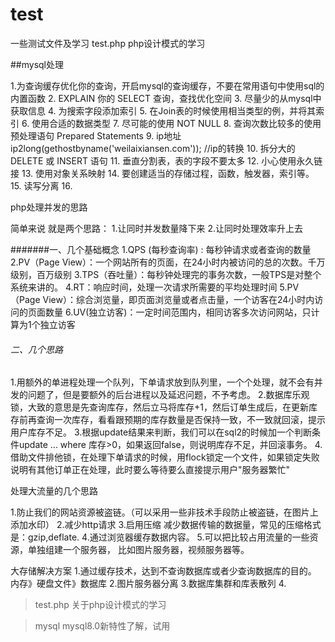 # test
一些测试文件及学习
test.php  php设计模式的学习

##mysql处理 

1.为查询缓存优化你的查询，开启mysql的查询缓存，不要在常用语句中使用sql的内置函数
2. EXPLAIN 你的 SELECT 查询，查找优化空间
3. 尽量少的从mysql中获取信息
4. 为搜索字段添加索引
5. 在Join表的时候使用相当类型的例，并将其索引
6. 使用合适的数据类型
7. 尽可能的使用 NOT NULL
8. 查询次数比较多的使用预处理语句  Prepared Statements
9. ip地址  ip2long(gethostbyname('weilaixiansen.com'));  //ip的转换
10. 拆分大的 DELETE 或 INSERT 语句
11. 垂直分割表，表的字段不要太多
12. 小心使用永久链接
13. 使用对象关系映射
14. 要创建适当的存储过程，函数，触发器，索引等。
15. 读写分离
16. 


php处理并发的思路

简单来说 就是两个思路：
1.让同时并发数量降下来
2.让同时处理效率升上去

#######一、几个基础概念
1.QPS  (每秒查询率) : 每秒钟请求或者查询的数量
2.PV（Page View）：一个网站所有的页面，在24小时内被访问的总的次数。千万级别，百万级别
3.TPS（吞吐量）：每秒钟处理完的事务次数，一般TPS是对整个系统来讲的。
4.RT：响应时间，处理一次请求所需要的平均处理时间
5.PV（Page View）：综合浏览量，即页面浏览量或者点击量，一个访客在24小时内访问的页面数量
6.UV(独立访客)：一定时间范围内，相同访客多次访问网站，只计算为1个独立访客


###### 二、几个思路

1.用额外的单进程处理一个队列，下单请求放到队列里，一个个处理，就不会有并发的问题了，但是要额外的后台进程以及延迟问题，不予考虑。
2.数据库乐观锁，大致的意思是先查询库存，然后立马将库存+1，然后订单生成后，在更新库存前再查询一次库存，看看跟预期的库存数量是否保持一致，不一致就回滚，提示用户库存不足。
3.根据update结果来判断，我们可以在sql2的时候加一个判断条件update ... where 库存>0，如果返回false，则说明库存不足，并回滚事务。
4.借助文件排他锁，在处理下单请求的时候，用flock锁定一个文件，如果锁定失败说明有其他订单正在处理，此时要么等待要么直接提示用户"服务器繁忙"



处理大流量的几个思路

1.防止我们的网站资源被盗链。（可以采用一些非技术手段防止被盗链，在图片上添加水印）
2.减少http请求
3.启用压缩 减少数据传输的数据量，常见的压缩格式是：gzip,deflate.
4.通过浏览器缓存数据内容。
5.可以把比较占用流量的一些资源，单独组建一个服务器， 比如图片服务器，视频服务器等。

大存储解决方案
1.通过缓存技术，达到不查询数据库或者少查询数据库的目的。   内存》硬盘文件》数据库 
2.图片服务器分离
3.数据库集群和库表散列
4.

> test.php  关于php设计模式的学习

>  mysql  mysql8.0新特性了解，试用
